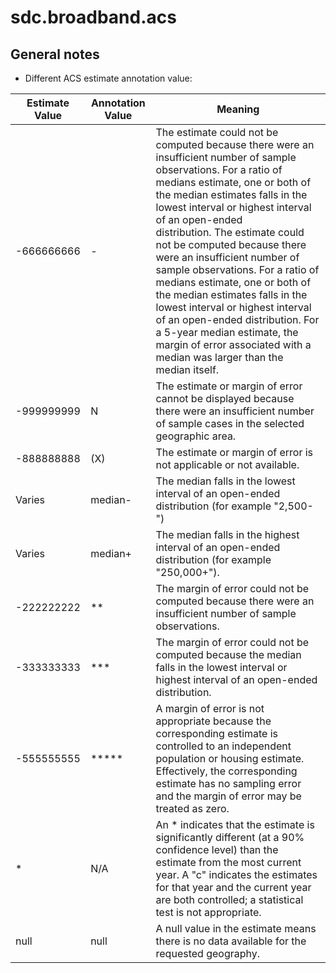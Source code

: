 # sdc.broadband.acs

## General notes
- Different ACS estimate annotation value:

| Estimate Value | Annotation Value | Meaning |
| --- | --- | --- |
| -666666666 | -   | The estimate could not be computed because there were an insufficient number of sample observations. For a ratio of medians estimate, one or both of the median estimates falls in the lowest interval or highest interval of an open-ended distribution. The estimate could not be computed because there were an insufficient number of sample observations. For a ratio of medians estimate, one or both of the median estimates falls in the lowest interval or highest interval of an open-ended distribution. For a 5-year median estimate, the margin of error associated with a median was larger than the median itself. |
| -999999999 | N   | The estimate or margin of error cannot be displayed because there were an insufficient number of sample cases in the selected geographic area. |
| -888888888 | (X) | The estimate or margin of error is not applicable or not available. |
| Varies | median- | The median falls in the lowest interval of an open-ended distribution (for example "2,500-") |
| Varies | median+ | The median falls in the highest interval of an open-ended distribution (for example "250,000+"). |
| -222222222 | **  | The margin of error could not be computed because there were an insufficient number of sample observations. |
| -333333333 | \*\*\* | The margin of error could not be computed because the median falls in the lowest interval or highest interval of an open-ended distribution. |
| -555555555 | \*\*\*\*\* | A margin of error is not appropriate because the corresponding estimate is controlled to an independent population or housing estimate. Effectively, the corresponding estimate has no sampling error and the margin of error may be treated as zero. |
| *   | N/A | An * indicates that the estimate is significantly different (at a 90% confidence level) than the estimate from the most current year. A "c" indicates the estimates for that year and the current year are both controlled; a statistical test is not appropriate. |
| null | null | A null value in the estimate means there is no data available for the requested geography. |
